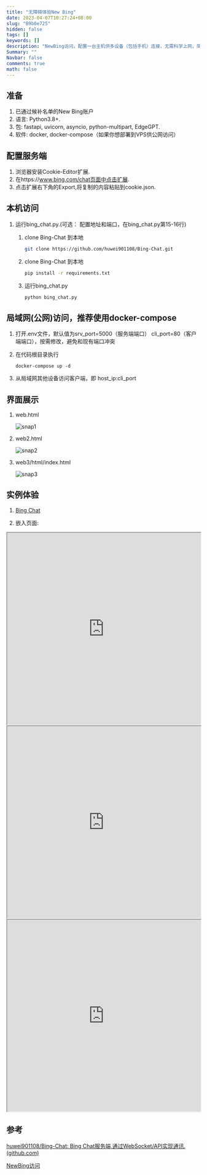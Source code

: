 ```yaml
---
title: "无障碍体验New Bing"
date: 2023-04-07T10:27:24+08:00
slug: "B9b0e725"
hidden: false
tags: []
keywords: []
description: "NewBing访问，配置一台主机供多设备（包括手机）连接，无需科学上网，简单写个分享"
Summary: ""
Navbar: false
comments: true
math: false
---
```




<!--more-->

## 准备

1. 已通过候补名单的New Bing账户
2. 语言: Python3.8+.
3. 包: fastapi, uvicorn, asyncio, python-multipart, EdgeGPT.
4. 软件: docker, docker-compose（如果你想部署到VPS供公网访问）

## 配置服务端

1. 浏览器安装Cookie-Editor扩展.
2. 在https://www.bing.com/chat页面中点击扩展.
3. 点击扩展右下角的Export,将复制的内容粘贴到cookie.json.

## 本机访问

1. 运行bing_chat.py.(可选： 配置地址和端口，在bing_chat.py第15-16行) 

   1. clone Bing-Chat 到本地

      ```sh
      git clone https://github.com/huwei901108/Bing-Chat.git
      ```

   2. clone Bing-Chat 到本地

      ```sh
      pip install -r requirements.txt
      ```

   3. 运行bing_chat.py
   
      ```sh
      python bing_chat.py
      ```
   

## 局域网(公网)访问，推荐使用docker-compose

1. 打开.env文件，默认值为srv_port=5000（服务端端口） cli_port=80（客户端端口），按需修改，避免和现有端口冲突

2. 在代码根目录执行

   ```
   docker-compose up -d
   ```

3. 从局域网其他设备访问客户端，即 host_ip:cli_port

## 界面展示

1. web.html

   ![snap1](snap1.png)

2. web2.html

   ![snap2](snap2.png)

3. web3/html/index.html 

   ![snap3](snap3.png)


## 实例体验

1. [Bing Chat](http://chat.sswin.xyz/d9a7ee0ecd10498e94ae5c847784653e.html)

2. 嵌入页面:
<iframe src="http://chat.sswin.xyz/web.html" width="100%" height="500px"></iframe>
<iframe src="http://chat.sswin.xyz/webchat.html" width="100%" height="500px"></iframe>
<iframe src="http://chat.sswin.xyz/web3/html/index.html " width="100%" height="500px"></iframe>

## 参考

[huwei901108/Bing-Chat: Bing Chat服务端,通过WebSocket/API实现通讯. (github.com)](https://github.com/huwei901108/Bing-Chat)

[NewBing访问](https://www.bilibili.com/read/cv22505800)

